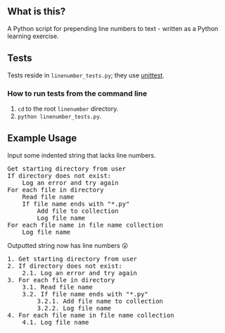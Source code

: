 ## What is this?
A Python script for prepending line numbers to text - written as a Python learning exercise.

## Tests
Tests reside in `linenumber_tests.py`; they use [unittest](https://docs.python.org/3/library/unittest.html).
### How to run tests from the command line
1. `cd` to the root `linenumber` directory.
2. `python linenumber_tests.py`.

## Example Usage
Input some indented string that lacks line numbers.
<pre>
Get starting directory from user  
If directory does not exist:  
    Log an error and try again  
For each file in directory  
    Read file name  
    If file name ends with "*.py"  
        Add file to collection  
        Log file name  
For each file name in file name collection  
    Log file name  
</pre>
Outputted string now has line numbers :open_mouth:
<pre>
1. Get starting directory from user
2. If directory does not exist:
    2.1. Log an error and try again
3. For each file in directory
    3.1. Read file name
    3.2. If file name ends with "*.py"
        3.2.1. Add file name to collection
        3.2.2. Log file name
4. For each file name in file name collection
    4.1. Log file name
</pre>
